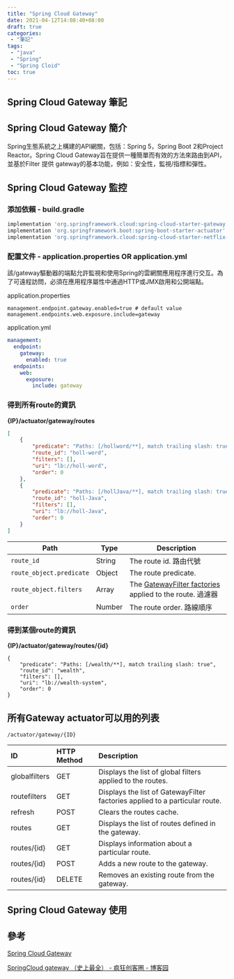 ```yaml
---
title: "Spring Cloud Gateway"
date: 2021-04-12T14:08:40+08:00
draft: true
categories:
 - "筆記"
tags:
 - "java"
 - "Spring"
 - "Spring Cloid"
toc: true
---
```


## Spring Cloud Gateway 筆記
<!-- 簡介 -->

## Spring Cloud Gateway 簡介



Spring生態系統之上構建的API網關，包括：Spring 5，Spring Boot 2和Project Reactor。Spring Cloud Gateway旨在提供一種簡單而有效的方法來路由到API，並基於Filter 提供 gateway的基本功能，例如：安全性，監視/指標和彈性。


<!--more-->



## Spring Cloud Gateway 監控

### 添加依賴 -  build.gradle

```build.gradle
implementation 'org.springframework.cloud:spring-cloud-starter-gateway'
implementation 'org.springframework.boot:spring-boot-starter-actuator'
implementation 'org.springframework.cloud:spring-cloud-starter-netflix-eureka-client'
```

### 配置文件 -  application.properties OR application.yml

該/gateway驅動器的端點允許監視和使用Spring的雲網關應用程序進行交互。為了可遠程訪問，必須在應用程序屬性中通過HTTP或JMX啟用和公開端點。

application.properties
```properties
management.endpoint.gateway.enabled=true # default value
management.endpoints.web.exposure.include=gateway
```


application.yml
```yml
management:
  endpoint:
    gateway:
      enabled: true
  endpoints:
    web:
      exposure:
        include: gateway

```



### 得到所有route的資訊
**{IP}/actuator/gateway/routes**

```json
[
    {
        "predicate": "Paths: [/hollword/**], match trailing slash: true",
        "route_id": "holl-word",
        "filters": [],
        "uri": "lb://holl-word",
        "order": 0
    },
    {
        "predicate": "Paths: [/hollJava/**], match trailing slash: true",
        "route_id": "holl-Java",
        "filters": [],
        "uri": "lb://holl-Java",
        "order": 0
    }
]
```


| Path                     | Type   | Description                                                  |
| ------------------------ | ------ | ------------------------------------------------------------ |
| `route_id`               | String | The route id. 路由代號                                       |
| `route_object.predicate` | Object | The route predicate.                                         |
| `route_object.filters`   | Array  | The [GatewayFilter factories](https://cloud.spring.io/spring-cloud-gateway/multi/multi__actuator_api.html) applied to the route. 過濾器 |
| `order`                  | Number | The route order. 路線順序                                    |

### 得到某個route的資訊

**{IP}/actuator/gateway/routes/{id}**

````
{
    "predicate": "Paths: [/wealth/**], match trailing slash: true",
    "route_id": "wealth",
    "filters": [],
    "uri": "lb://wealth-system",
    "order": 0
}
````



## 所有Gateway actuator可以用的列表

`/actuator/gateway/{ID}`

| ID            | HTTP Method | Description                                                  |
| :------------ | :---------- | :----------------------------------------------------------- |
| globalfilters | GET         | Displays the list of global filters applied to the routes.   |
| routefilters  | GET         | Displays the list of GatewayFilter factories applied to a particular route. |
| refresh       | POST        | Clears the routes cache.                                     |
| routes        | GET         | Displays the list of routes defined in the gateway.          |
| routes/{id}   | GET         | Displays information about a particular route.               |
| routes/{id}   | POST        | Adds a new route to the gateway.                             |
| routes/{id}   | DELETE      | Removes an existing route from the gateway.                  |



## Spring Cloud Gateway 使用



## 參考

[Spring Cloud Gateway](https://docs.spring.io/spring-cloud-gateway/docs/current/reference/html/)

[SpringCloud gateway （史上最全） - 疯狂创客圈 - 博客园](https://www.cnblogs.com/crazymakercircle/p/11704077.html)

